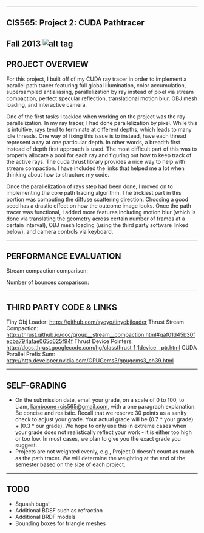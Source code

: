 -------------------------------------------------------------------------------
CIS565: Project 2: CUDA Pathtracer
-------------------------------------------------------------------------------
Fall 2013
![alt tag](https://raw.github.com/mchen15/Project2-Pathtracer/master/renders/screenshot1.png)
-------------------------------------------------------------------------------
PROJECT OVERVIEW
-------------------------------------------------------------------------------
For this project, I built off of my CUDA ray tracer in order to implement a parallel path tracer featuring full global illumination,
color accumulation, supersampled antialiasing, parallelization by ray instead of pixel via stream compaction, perfect specular reflection,
translational motion blur, OBJ mesh loading, and interactive camera. 

One of the first tasks I tackled when working on the project was the ray parallelization. In my ray tracer, I had done parallelization by pixel. 
While this is intuitive, rays tend to terminate at different depths, which leads to many idle threads. One way of fixing this issue is to instead, 
have each thread represent a ray at one particular depth. In other words, a breadth first instead of depth first approach is used. The most difficult
part of this was to properly allocate a pool for each ray and figuring out how to keep track of the active rays. The cuda thrust library provides a nice
way to help with stream compaction. I have included the links that helped me a lot when thinking about how to structure my code. 

Once the parallelization of rays step had been done, I moved on to implementing the core path tracing algorithm. The trickiest part in this portion was
computing the diffuse scattering direction. Choosing a good seed has a drastic effect on how the outcome image looks. Once the path tracer was functional, I added
more features including motion blur (which is done via translating the geometry across certain number of frames at a certain interval), OBJ mesh loading (using
the third party software linked below), and camera controls via keyboard.

-------------------------------------------------------------------------------
PERFORMANCE EVALUATION
-------------------------------------------------------------------------------
Stream compaction comparison:

Number of bounces comparison:



-------------------------------------------------------------------------------
THIRD PARTY CODE & LINKS
-------------------------------------------------------------------------------
Tiny Obj Loader: https://github.com/syoyo/tinyobjloader
Thrust Stream Compaction: http://thrust.github.io/doc/group__stream__compaction.html#gaf01d45b30fecba794afae065d625f94f
Thrust Device Pointers: http://docs.thrust.googlecode.com/hg/classthrust_1_1device__ptr.html
CUDA Parallel Prefix Sum: http://http.developer.nvidia.com/GPUGems3/gpugems3_ch39.html

-------------------------------------------------------------------------------
SELF-GRADING
-------------------------------------------------------------------------------
* On the submission date, email your grade, on a scale of 0 to 100, to Liam, liamboone+cis565@gmail.com, with a one paragraph explanation.  Be concise and realistic.  Recall that we reserve 30 points as a sanity check to adjust your grade.  Your actual grade will be (0.7 * your grade) + (0.3 * our grade).  We hope to only use this in extreme cases when your grade does not realistically reflect your work - it is either too high or too low.  In most cases, we plan to give you the exact grade you suggest.
* Projects are not weighted evenly, e.g., Project 0 doesn't count as much as the path tracer.  We will determine the weighting at the end of the semester based on the size of each project.

-------------------------------------------------------------------------------
TODO
-------------------------------------------------------------------------------
* Squash bugs!
* Additional BDSF such as refraction
* Additional BRDF models
* Bounding boxes for triangle meshes
